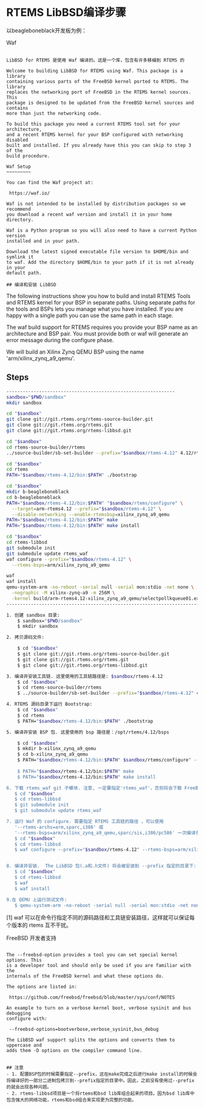 # RTEMS LibBSD编译步骤
 
以beagleboneblack开发板为例：

 Waf
~~~~~~~~~~~~~~~~

LibBSD for RTEMS 是使用 Waf 编译的。这是一个库，包含有许多移植到 RTEMS 的 

Welcome to building LibBSD for RTEMS using Waf. This package is a library
containing various parts of the FreeBSD kernel ported to RTEMS. The library
replaces the networking port of FreeBSD in the RTEMS kernel sources. This
package is designed to be updated from the FreeBSD kernel sources and contains
more than just the networking code.

To build this package you need a current RTEMS tool set for your architecture,
and a recent RTEMS kernel for your BSP configured with networking disabled
built and installed. If you already have this you can skip to step 3 of the
build procedure.

Waf Setup
~~~~~~~~~

You can find the Waf project at:

 https://waf.io/

Waf is not intended to be installed by distribution packages so we recommend
you download a recent waf version and install it in your home directory.

Waf is a Python program so you will also need to have a current Python version
installed and in your path.

Download the latest signed executable file version to $HOME/bin and symlink it
to waf. Add the directory $HOME/bin to your path if it is not already in your
default path.

## 编译和安装 LibBSD
~~~~~~~~~~~~~~~~~~~~~~~~~~~~~~

The following instructions show you how to build and install RTEMS Tools and
RTEMS kernel for your BSP in separate paths. Using separate paths for the tools
and BSPs lets you manage what you have installed. If you are happy with a
single path you can use the same path in each stage.

The waf build support for RTEMS requires you provide your BSP name as an
architecture and BSP pair. You must provide both or waf will generate an error
message during the configure phase.

We will build an Xilinx Zynq QEMU BSP using the name
'arm/xilinx_zynq_a9_qemu'.

## Steps

```bash
--------------------------------------------------------------
sandbox="$PWD/sandbox"
mkdir sandbox

cd "$sandbox"
git clone git://git.rtems.org/rtems-source-builder.git
git clone git://git.rtems.org/rtems.git
git clone git://git.rtems.org/rtems-libbsd.git

cd "$sandbox"
cd rtems-source-builder/rtems
../source-builder/sb-set-builder --prefix="$sandbox/rtems-4.12" 4.12/rtems-arm

cd "$sandbox"
cd rtems
PATH="$sandbox/rtems-4.12/bin:$PATH" ./bootstrap

cd "$sandbox"
mkdir b-beagleboneblack
cd b-beagleboneblack
PATH="$sandbox/rtems-4.12/bin:$PATH" "$sandbox/rtems/configure" \
  --target=arm-rtems4.12 --prefix="$sandbox/rtems-4.12" \
  --disable-networking --enable-rtemsbsp=xilinx_zynq_a9_qemu
PATH="$sandbox/rtems-4.12/bin:$PATH" make
PATH="$sandbox/rtems-4.12/bin:$PATH" make install

cd "$sandbox"
cd rtems-libbsd
git submodule init
git submodule update rtems_waf
waf configure --prefix="$sandbox/rtems-4.12" \
  --rtems-bsps=arm/xilinx_zynq_a9_qemu

waf
waf install
qemu-system-arm -no-reboot -serial null -serial mon:stdio -net none \
  -nographic -M xilinx-zynq-a9 -m 256M \
  -kernel build/arm-rtems4.12-xilinx_zynq_a9_qemu/selectpollkqueue01.exe
-------------------------------------------------------------------------------

```


```bash
1. 创建 sandbox 目录:
    $ sandbox="$PWD/sandbox"
    $ mkdir sandbox

2. 拷贝源码文件:

    $ cd "$sandbox"
    $ git clone git://git.rtems.org/rtems-source-builder.git
    $ git clone git://git.rtems.org/rtems.git
    $ git clone git://git.rtems.org/rtems-libbsd.git

3. 编译并安装工具链. 这里使用的工具链路径是: $sandbox/rtems-4.12
    $ cd "$sandbox"
    $ cd rtems-source-builder/rtems
    $ ../source-builder/sb-set-builder --prefix="$sandbox/rtems-4.12" 4.12/rtems-arm

4. RTEMS 源码目录下运行 Bootstrap:
    $ cd "$sandbox"
    $ cd rtems
    $ PATH="$sandbox/rtems-4.12/bin:$PATH" ./bootstrap

5. 编译并安装 BSP 包. 这里使用的 bsp 路径是：/opt/rtems/4.12/bsps

    $ cd "$sandbox"
    $ mkdir b-xilinx_zynq_a9_qemu
    $ cd b-xilinx_zynq_a9_qemu
    $ PATH="$sandbox/rtems-4.12/bin:$PATH" $sandbox/rtems/configure" --target=arm-rtems4.12 --prefix="$sandbox/rtems-4.12" --disable-networking --enable-rtemsbsp=xilinx_zynq_a9_qemu
    
    $ PATH="$sandbox/rtems-4.12/bin:$PATH" make
    $ PATH="$sandbox/rtems-4.12/bin:$PATH" make install

6. 下载 rtems_waf git 子模块. 注意, 一定要指定'rtems_waf'，否则将会下载 FreeBSD 的源码:
   $ cd "$sandbox"
   $ cd rtems-libbsd
   $ git submodule init
   $ git submodule update rtems_waf

7. 运行 Waf 的 configure. 需要指定 RTEMS 工具链的路径 ，可以使用
   '--rtems-archs=arm,sparc,i386' 或
   '--rtems-bsps=arm/xilinx_zynq_a9_qemu,sparc/sis,i386/pc586' 一次编译多个 BSP 包.  
   $ cd "$sandbox"
   $ cd rtems-libbsd
   $ waf configure --prefix="$sandbox/rtems-4.12" --rtems-bsps=arm/xilinx_zynq_a9_qemu


8. 编译并安装.  The LibBSD 包(.a和.h文件) 将会被安装到 --prefix 指定的目录下:
   $ cd "$sandbox"
   $ cd rtems-libbsd
   $ waf
   $ waf install

9.在 QEMU 上运行测试文件:
   $ qemu-system-arm -no-reboot -serial null -serial mon:stdio -net none  -nographic -M xilinx-zynq-a9 -m 256M  -kernel build/arm-rtems4.12-xilinx_zynq_a9_qemu/selectpollkqueue01.exe
```
[1]  waf 可以在命令行指定不同的源码路径和工具链安装路径，这样就可以保证每个版本的 rtems 互不干扰。
 

FreeBSD 开发者支持
~~~~~~~~~~~~~~~~~~~~~~~~~

The --freebsd-option provides a tool you can set special kernel options. This
is a developer tool and should only be used if you are familiar with the
internals of the FreeBSD kernel and what these options do.

The options are listed in:

 https://github.com/freebsd/freebsd/blob/master/sys/conf/NOTES

An example to turn on a verbose kernel boot, verbose sysinit and bus debugging
configure with:

 --freebsd-options=bootverbose,verbose_sysinit,bus_debug

The LibBSD waf support splits the options and converts them to uppercase and
adds them -D options on the compiler command line.


## 注意
- 1. 配置BSP包的时候需要指定--prefix，这在make完成之后进行make install的时候会将编译好的一部分二进制包拷贝到--prefix指定的目录中。因此，之前没有使用过--prefix的就会出现各种问题。
- 2. rtems-libbsd项目是一个将rtems和bsd lib库组合起来的项目。因为bsd lib库中包含强大的网络功能，rtems和bsd组合来实现更为完整的功能。

